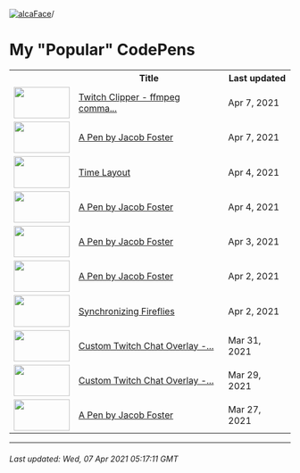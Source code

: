 [![alcaFace](https://camo.githubusercontent.com/2ee094c4af74cb0ec2e19388fccfb809837623e3/68747470733a2f2f7374617469632d63646e2e6a74766e772e6e65742f656d6f7469636f6e732f76312f3332383632362f312e30)](https://twitch.tv/Alca)/

# My "Popular" CodePens

<table>
	<tr>
		<th></th>
		<th>Title</th>
		<th>Last updated</th>
	</tr>
	<tr>
		<td><a href="https://codepen.io/Alca/pen/jOMgNeQ" rel="nofollow"><img src="https://assets.codepen.io/64018/internal/screenshots/pens/jOMgNeQ.default.png?width=100&height=56.25&quality=80" width="100" height="56.25"></a></td>
		<td><a href="https://codepen.io/Alca/pen/jOMgNeQ" rel="nofollow">Twitch Clipper - ffmpeg comma...</a></td>
		<td>Apr 7, 2021</td>
	</tr>
	<tr>
		<td><a href="https://codepen.io/Alca/pen/vYgJXjz" rel="nofollow"><img src="https://assets.codepen.io/64018/internal/screenshots/pens/vYgJXjz.default.png?width=100&height=56.25&quality=80" width="100" height="56.25"></a></td>
		<td><a href="https://codepen.io/Alca/pen/vYgJXjz" rel="nofollow">A Pen by Jacob Foster</a></td>
		<td>Apr 7, 2021</td>
	</tr>
	<tr>
		<td><a href="https://codepen.io/Alca/pen/dyYJWBZ" rel="nofollow"><img src="https://assets.codepen.io/64018/internal/screenshots/pens/dyYJWBZ.default.png?width=100&height=56.25&quality=80" width="100" height="56.25"></a></td>
		<td><a href="https://codepen.io/Alca/pen/dyYJWBZ" rel="nofollow">Time Layout</a></td>
		<td>Apr 4, 2021</td>
	</tr>
	<tr>
		<td><a href="https://codepen.io/Alca/pen/BapRdPo" rel="nofollow"><img src="https://assets.codepen.io/64018/internal/screenshots/pens/BapRdPo.default.png?width=100&height=56.25&quality=80" width="100" height="56.25"></a></td>
		<td><a href="https://codepen.io/Alca/pen/BapRdPo" rel="nofollow">A Pen by Jacob Foster</a></td>
		<td>Apr 4, 2021</td>
	</tr>
	<tr>
		<td><a href="https://codepen.io/Alca/pen/wvgdgJY" rel="nofollow"><img src="https://assets.codepen.io/64018/internal/screenshots/pens/wvgdgJY.default.png?width=100&height=56.25&quality=80" width="100" height="56.25"></a></td>
		<td><a href="https://codepen.io/Alca/pen/wvgdgJY" rel="nofollow">A Pen by Jacob Foster</a></td>
		<td>Apr 3, 2021</td>
	</tr>
	<tr>
		<td><a href="https://codepen.io/Alca/pen/YzNZerG" rel="nofollow"><img src="https://assets.codepen.io/64018/internal/screenshots/pens/YzNZerG.default.png?width=100&height=56.25&quality=80" width="100" height="56.25"></a></td>
		<td><a href="https://codepen.io/Alca/pen/YzNZerG" rel="nofollow">A Pen by Jacob Foster</a></td>
		<td>Apr 2, 2021</td>
	</tr>
	<tr>
		<td><a href="https://codepen.io/Alca/pen/JjEEBxv" rel="nofollow"><img src="https://assets.codepen.io/64018/internal/screenshots/pens/JjEEBxv.default.png?width=100&height=56.25&quality=80" width="100" height="56.25"></a></td>
		<td><a href="https://codepen.io/Alca/pen/JjEEBxv" rel="nofollow">Synchronizing Fireflies</a></td>
		<td>Apr 2, 2021</td>
	</tr>
	<tr>
		<td><a href="https://codepen.io/Alca/pen/wvgWVzP" rel="nofollow"><img src="https://assets.codepen.io/64018/internal/screenshots/pens/wvgWVzP.default.png?width=100&height=56.25&quality=80" width="100" height="56.25"></a></td>
		<td><a href="https://codepen.io/Alca/pen/wvgWVzP" rel="nofollow">Custom Twitch Chat Overlay -...</a></td>
		<td>Mar 31, 2021</td>
	</tr>
	<tr>
		<td><a href="https://codepen.io/Alca/pen/zzomog" rel="nofollow"><img src="https://assets.codepen.io/64018/internal/screenshots/pens/zzomog.default.png?width=100&height=56.25&quality=80" width="100" height="56.25"></a></td>
		<td><a href="https://codepen.io/Alca/pen/zzomog" rel="nofollow">Custom Twitch Chat Overlay -...</a></td>
		<td>Mar 29, 2021</td>
	</tr>
	<tr>
		<td><a href="https://codepen.io/Alca/pen/ZELWVGZ" rel="nofollow"><img src="https://assets.codepen.io/64018/internal/screenshots/pens/ZELWVGZ.default.png?width=100&height=56.25&quality=80" width="100" height="56.25"></a></td>
		<td><a href="https://codepen.io/Alca/pen/ZELWVGZ" rel="nofollow">A Pen by Jacob Foster</a></td>
		<td>Mar 27, 2021</td>
	</tr>
</table>

---

###### Last updated: Wed, 07 Apr 2021 05:17:11 GMT